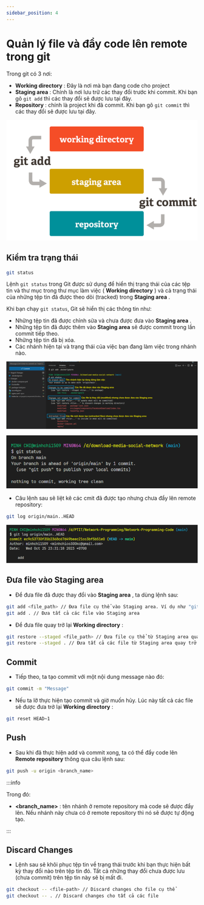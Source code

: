 ```yaml
---
sidebar_position: 4
---
```


# Quản lý file và đẩy code lên remote trong git

Trong git có 3 nơi:

- **Working directory** : Đây là nơi mà bạn đang code cho project
- **Staging area** : Chính là nơi lưu trữ các thay đổi trước khi commit. Khi bạn gõ `git add` thì các thay đổi sẽ được lưu tại đây.
- **Repository** : chính là project khi đã commit. Khi bạn gõ `git commit` thì các thay đổi sẽ được lưu tại đây.

![1696263725781](image/files-management-and-push-code/1696263725781.png)

## Kiểm tra trạng thái

```bash
git status
```

Lệnh `git status` trong Git được sử dụng để hiển thị trạng thái của các tệp tin và thư mục trong thư mục làm việc ( **Working directory** ) và cả trạng thái của những tệp tin đã được theo dõi (tracked) trong **Staging area** .

Khi bạn chạy `git status`, Git sẽ hiển thị các thông tin như:

- Những tệp tin đã được chỉnh sửa và chưa được đưa vào **Staging area** .
- Những tệp tin đã được thêm vào **Staging area** sẽ được commit trong lần commit tiếp theo.
- Những tệp tin đã bị xóa.
- Các nhánh hiện tại và trạng thái của việc bạn đang làm việc trong nhánh nào.

![1696263776526](image/files-management-and-push-code/1696263776526.png "Trạng thái các file thay đổi")

![1696263788123](image/files-management-and-push-code/1696263788123.png "Thông báo trạng thái hiện tại là đã commit nhưng chưa push lên remote")

- Câu lệnh sau sẽ liệt kê các cmit đã được tạo nhưng chưa đẩy lên remote repository:

```bash
git log origin/main..HEAD
```

![1698568677212](image/files-management-and-push-code/1698568677212.png)

## Đưa file vào Staging area

- Để đưa file đã được thay đổi vào **Staging area** , ta dùng lệnh sau:

```bash
git add <file_path> // Đưa file cụ thể vào Staging area. Ví dụ như "git add src/App.tsx"
git add . // Đưa tất cả các file vào Staging area
```

- Để đưa file quay trở lại **Working directory** :

```bash
git restore --staged <file_path> // Đưa file cụ thể từ Staging area quay trở lại Working directory
git restore --staged . // Đưa tất cả các file từ Staging area quay trở lại Working directory
```

## Commit

- Tiếp theo, ta tạo commit với một nội dung message nào đó:

```bash
git commit -m "Message"
```

- Nếu ta lỡ thực hiện tạo commit và giờ muốn hủy. Lúc này tất cả các file sẽ được đưa trở lại **Working directory** :

```bash
git reset HEAD~1
```

## Push

- Sau khi đã thực hiện add và commit xong, ta có thể đẩy code lên **Remote repository** thông qua câu lệnh sau:

```bash
git push -u origin <branch_name>
```

:::info

Trong đó:

- **<branch_name>** : tên nhánh ở remote repository mà code sẽ được đẩy lên. Nếu nhánh này chưa có ở remote repository thì nó sẽ được tự động tạo.

:::

## Discard Changes

- Lệnh sau sẽ khôi phục tệp tin về trạng thái trước khi bạn thực hiện bất kỳ thay đổi nào trên tệp tin đó. Tất cả những thay đổi chưa được lưu (chưa commit) trên tệp tin này sẽ bị mất đi.

```bash
git checkout -- <file-path> // Discard changes cho file cụ thể
git checkout -- . // Discard changes cho tất cả các file
```
